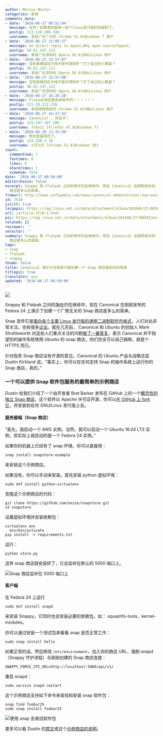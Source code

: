 ```yaml
---
author: Marius Nestor
categories: 新闻
comments_data:
- date: '2016-06-27 09:51:04'
  message: 支持！如果真的能统一各个linux发行版的包就好了。
  postip: 113.119.206.180
  username: 来自广东广州的 Chrome 51.0|Windows 7 用户
- date: '2016-06-27 15:05:57'
  message: no direct reply to &quot;Why open source?&quot;
  postip: 58.61.147.113
  username: 来自广东深圳的 Opera 38.0|GNU/Linux 用户
- date: '2016-06-27 15:57:07'
  message: 没有直接回应为啥不是开源软件？打了自己的小算盘？
  postip: 58.61.147.113
  username: 来自广东深圳的 Opera 38.0|GNU/Linux 用户
- date: '2016-06-27 15:57:08'
  message: 没有直接回应为啥不是开源软件？打了自己的小算盘？
  postip: 58.61.147.113
  username: 来自广东深圳的 Opera 38.0|GNU/Linux 用户
- date: '2016-06-27 16:26:28'
  message: Flatpak肯定是自由软件的！！！！！！
  postip: 111.20.112.126
  username: 来自陕西西安的 Chrome 51.0|GNU/Linux 用户
- date: '2016-06-27 16:27:42'
  message: Canonical , 你走开！
  postip: 115.197.187.105
  username: fxbszj [Firefox 47.0|Windows 7]
- date: '2016-06-28 11:15:09'
  message: 他也是蛮拼的了。
  postip: 124.250.3.18
  username: z75315 [Chrome 51.0|Windows 10]
count:
  commentnum: 7
  favtimes: 0
  likes: 0
  sharetimes: 1
  viewnum: 3514
date: '2016-06-27 08:50:00'
editorchoice: false
excerpt: Snappy 和 Flatpak 之间的争吵仍在继续中，现在 Canonical 在刚刚发布的 Fedora 24 上演示了创建一个厂商无关的 Snap
  商店是多么的简单。
fromurl: http://news.softpedia.com/news/canonical-demonstrates-how-easy-is-to-create-a-vendor-independent-snap-store-505664.shtml
id: 7510
islctt: true
largepic: https://img.linux.net.cn/data/attachment/album/201606/27/085013exig00r7em82ip8p.jpg
url: /article-7510-1.html
pic: https://img.linux.net.cn/data/attachment/album/201606/27/085013exig00r7em82ip8p.jpg.thumb.jpg
related: []
reviewer: ''
selector: ''
summary: Snappy 和 Flatpak 之间的争吵仍在继续中，现在 Canonical 在刚刚发布的 Fedora 24 上演示了创建一个厂商无关的 Snap
  商店是多么的简单。
tags:
- snap
- flatpak
- snappy
thumb: false
title: Canonical 演示为任意发行版创建一个 Snap 商店是如何的简单
titlepic: true
translator: wxy
updated: '2016-06-27 08:50:00'
---
```


![](https://img.linux.net.cn/data/attachment/album/201606/27/085013exig00r7em82ip8p.jpg)


Snappy 和 Flatpak 之间的[争吵](/article-7484-1.html)仍在继续中，现在 Canonical 在刚刚发布的 Fedora 24 上演示了创建一个厂商无关的 Snap 商店是多么的简单。


Snap 宣传它是[面向各个主要 Linux 发行版的通用二进制软件包格式](/article-7464-1.html)，人们对此非常关注，也有很多[议论](/article-7484-1.html)。就在几天前， Canonical 和 Ubuntu 的创始人 Mark Shuttleworth 对这些人们重点关注的问题[做了一番答复](/article-7506-1.html)，表示 Canonical 并不指望别的操作系统使用 Ubuntu 的 snap 商店，你们完全可以自己搞嘛，就是个 HTTPS 而已。


针对指责 Snap 商店没有开源的意见，Canonical 的 Ubuntu 产品与战略总监 Dustin Kirkland 说，“事实上，你可以在任何支持 Snap 的操作系统上运行你的 Snap 商店，真的。”


### 一个可以提供 Snap 软件包服务的最简单的示例商店


Dustin 给我们介绍了一个由开发者 Bret Barker 发布在 GitHub 上的一个[概念性的独立 Snap 商店](https://github.com/noise/snapstore)，这个软件以 Apache 许可证开源，你可以[在 GitHub 上 fork 它](https://github.com/noise/snapstore)，并安装到任何 GNU/Linux 发行版上去。


#### 服务器端（Snap 商店）


“首先，我启动一个 AWS 实例，当然，我可以启动一个 Ubuntu 16.04 LTS 实例，但实际上我启动的是一个 Fedora 24 实例。”


如果你的机器上已经有了 snap 环境，你可以直接用：



```
snap install snapstore-example
```

来安装这个示例商店。


如果没有，你可以手动来安装。首先安装 python 虚拟环境：



```
sudo dnf install python-virtualenv
```

克隆这个示例商店的代码：



```
git clone https://github.com/noise/snapstore.git
cd snapstore

```

设置虚拟环境并安装依赖包：



```
virtualenv env
. env/bin/activate
pip install -r requirements.txt

```

运行：



```
python store.py
```

这样 snap 商店就安装好了，它会监听在默认的 5000 端口上。


![Snap 商店监听在 5000 端口上](https://img.linux.net.cn/data/attachment/album/201606/27/085028qf16evklgp9k66ae.jpg)


#### 客户端


在 Fedora 24 上运行 



```
sudo dnf install snapd 
```

来安装 Snappy，它同时也会安装必要的依赖包，如： squashfs-tools、kernel-modules。


你可以通过安装一个测试包来看看 snap 是否正常工作：



```
sudo snap install hello
```

如果正常的话，然后修改 `/etc/environment`，加入你的商店 URL，强制 snapd （Snappy 守护进程）与刚刚创建的 Snap 商店连接：



```
SNAPPY_FORCE_CPI_URL=http://localhost:5000/api/v1/

```

重启 snapd：



```
sudo service snapd restart
```

这个示例商店支持如下命令来查找和安装 snap 软件包：



```
snap find foobar25
sudo snap install foobar25
```

![使用 snap 去查找软件包](https://img.linux.net.cn/data/attachment/album/201606/27/085029t63lb02wm0qh3lwm.jpg)


更多可以看 Dustin 的[原文](http://blog.dustinkirkland.com/2016/06/howto-host-your-own-snap-store.html)或这个[示例商店的说明](https://github.com/noise/snapstore)。